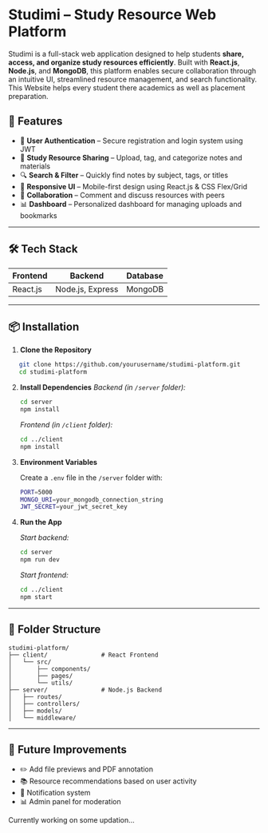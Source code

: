 # Studimi – Study Resource Web Platform

Studimi is a full-stack web application designed to help students **share, access, and organize study resources efficiently**. Built with **React.js**, **Node.js**, and **MongoDB**, this platform enables secure collaboration through an intuitive UI, streamlined resource management, and search functionality.
This Website helps every student there academics as well as placement preparation.
## 🚀 Features

- 🔐 **User Authentication** – Secure registration and login system using JWT  
- 📁 **Study Resource Sharing** – Upload, tag, and categorize notes and materials  
- 🔍 **Search & Filter** – Quickly find notes by subject, tags, or titles  
- 📱 **Responsive UI** – Mobile-first design using React.js & CSS Flex/Grid  
- 💬 **Collaboration** – Comment and discuss resources with peers  
- 📊 **Dashboard** – Personalized dashboard for managing uploads and bookmarks  

---

## 🛠️ Tech Stack

| Frontend         | Backend          | Database     |   
|------------------|------------------|--------------|
| React.js         | Node.js, Express | MongoDB      | 

---

## 📦 Installation

1. **Clone the Repository**
``` bash
   git clone https://github.com/yourusername/studimi-platform.git
   cd studimi-platform
````

2. **Install Dependencies**
   *Backend (in `/server` folder):*
   ```bash
   cd server
   npm install
   ```
   *Frontend (in `/client` folder):*
   ```bash
   cd ../client
   npm install
   ```

3. **Environment Variables**

   Create a `.env` file in the `/server` folder with:

   ```bash
   PORT=5000
   MONGO_URI=your_mongodb_connection_string
   JWT_SECRET=your_jwt_secret_key
   ```
4. **Run the App**
   
   *Start backend:*
   ```bash
   cd server
   npm run dev
   ```
   *Start frontend:*
   ```bash
   cd ../client
   npm start
   ```
---


## 🧩 Folder Structure

```
studimi-platform/
├── client/               # React Frontend
│   └── src/
│       ├── components/
│       ├── pages/
│       └── utils/
├── server/               # Node.js Backend
│   ├── routes/
│   ├── controllers/
│   ├── models/
│   └── middleware/
```

---

## 🧠 Future Improvements

* ✏️ Add file previews and PDF annotation
* 📚 Resource recommendations based on user activity
* 🔔 Notification system
* 📊 Admin panel for moderation

Currently working on some updation...
